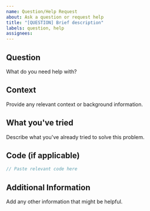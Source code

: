 ```yaml
---
name: Question/Help Request
about: Ask a question or request help
title: "[QUESTION] Brief description"
labels: question, help
assignees: 
---
```


## Question
What do you need help with?

## Context
Provide any relevant context or background information.

## What you've tried
Describe what you've already tried to solve this problem.

## Code (if applicable)
```javascript
// Paste relevant code here
```

## Additional Information
Add any other information that might be helpful.
